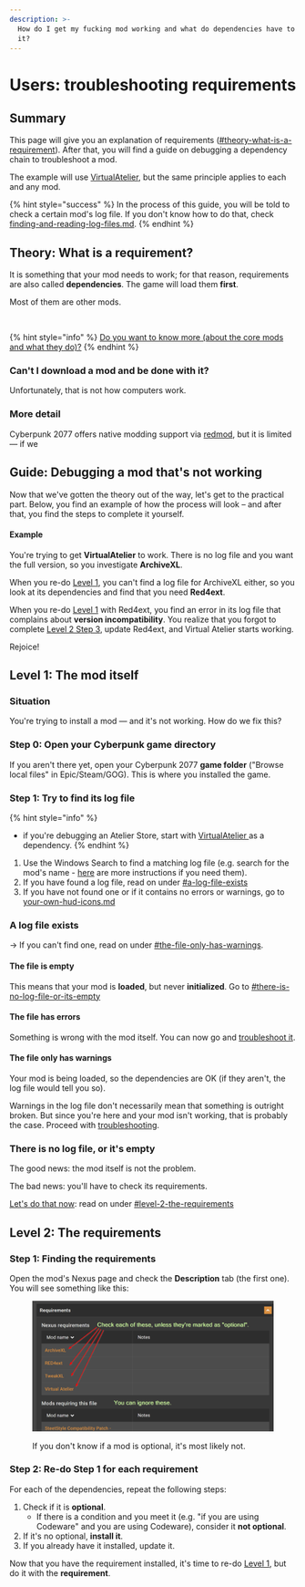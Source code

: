 ```yaml
---
description: >-
  How do I get my fucking mod working and what do dependencies have to do with
  it?
---
```


# Users: troubleshooting requirements

## Summary

This page will give you an explanation of requirements ([#theory-what-is-a-requirement](requirements-explained.md#theory-what-is-a-requirement "mention")). After that, you will find a guide on debugging a dependency chain to troubleshoot a mod.&#x20;

The example will use [VirtualAtelier](https://www.nexusmods.com/cyberpunk2077/mods/2987?tab=description), but the same principle applies to each and any mod.

{% hint style="success" %}
In the process of this guide, you will be told to check a certain mod's log file. If you don't know how to do that, check [finding-and-reading-log-files.md](finding-and-reading-log-files.md "mention").
{% endhint %}

## Theory: What is a requirement?

It is something that your mod needs to work; for that reason, requirements are also called **dependencies**. The game will load them **first**.

Most of them are other mods.

<figure><img src="https://i.imgur.com/pBMF2XN.jpg" alt=""><figcaption></figcaption></figure>

{% hint style="info" %}
[Do you want to know more (about the core mods and what they do)?](../../for-mod-creators/core-mods-explained/)
{% endhint %}

### Can't I download a mod and be done with it?

Unfortunately, that is not how computers work.&#x20;

### More detail

Cyberpunk 2077 offers native modding support via [redmod](../users-modding-cyberpunk-2077/redmod/ "mention"), but it is limited — if we&#x20;

## Guide: Debugging a mod that's not working

Now that we've gotten the theory out of the way, let's get to the practical part. Below, you find an example of how the process will look – and after that, you find the steps to complete it yourself.

#### Example

You're trying to get **VirtualAtelier** to work. There is no log file and you want the full version, so you investigate **ArchiveXL**.&#x20;

When you re-do [Level 1](requirements-explained.md#level-1-the-mod-itself), you can't find a log file for ArchiveXL either, so you look at its dependencies and find that you need **Red4ext**.

When you re-do [Level 1](requirements-explained.md#level-1-the-mod-itself) with Red4ext, you find an error in its log file that complains about **version incompatibility**. You realize that you forgot to complete [Level 2 Step 3](requirements-explained.md#level-2-the-requirements), update Red4ext, and Virtual Atelier starts working.&#x20;

Rejoice!

## Level 1: The mod itself

### Situation

You're trying to install a mod — and it's not working. How do we fix this?

### Step 0: Open your Cyberpunk game directory

If you aren't there yet, open your Cyberpunk 2077 **game folder** ("Browse local files" in Epic/Steam/GOG). This is where you installed the game.

### Step 1: Try to find its log file

{% hint style="info" %}
* if you're debugging an Atelier Store, start with [VirtualAtelier ](https://www.nexusmods.com/cyberpunk2077/mods/2987)as a dependency.
{% endhint %}

1. Use the Windows Search to find a matching log file (e.g. search for the mod's name - [here](finding-and-reading-log-files.md) are more instructions if you need them).&#x20;
2. If you have found a log file, read on under [#a-log-file-exists](requirements-explained.md#a-log-file-exists "mention")
3. If you have not found one or if it contains no errors or warnings, go to [your-own-hud-icons.md](../../for-mod-creators/modding-guides/custom-icons-and-ui/your-own-hud-icons.md "mention")

### A log file exists

\-> If you can't find one, read on under [#the-file-only-has-warnings](requirements-explained.md#the-file-only-has-warnings "mention").

#### The file is empty

This means that your mod is **loaded**, but never **initialized**. Go to [#there-is-no-log-file-or-its-empty](requirements-explained.md#there-is-no-log-file-or-its-empty "mention")

#### The file has errors

Something is wrong with the mod itself. You can now go and [troubleshoot it](./#dealing-with-a-broken-mod).

#### The file only has warnings

Your mod is being loaded, so the dependencies are OK (if they aren't, the log file would tell you so).

Warnings in the log file don't necessarily mean that something is outright broken. But since you're here and your mod isn't working, that is probably the case. Proceed with [troubleshooting](./#dealing-with-a-broken-mod).

### There is no log file, or it's empty

The good news: the mod itself is not the problem.&#x20;

The bad news: you'll have to check its requirements.&#x20;

[Let's do that now](requirements-explained.md#level-2-the-requirements): read on under [#level-2-the-requirements](requirements-explained.md#level-2-the-requirements "mention")

## Level 2: The requirements

### Step 1: Finding the requirements

Open the mod's Nexus page and check the **Description** tab (the first one). You will see something like this:

<figure><img src="../../.gitbook/assets/dependencies_find_on_nexus.png" alt=""><figcaption><p>If you don't know if a mod is optional, it's most likely not.</p></figcaption></figure>

### Step 2: Re-do Step 1 for each requirement&#x20;

For each of the dependencies, repeat the following steps:

1. Check if it is **optional**.&#x20;
   * If there is a condition and you meet it (e.g. "if you are using Codeware" and you are using Codeware), consider it **not optional**.
2. If it's no optional, **install it**.
3. If you already have it installed, update it.

Now that you have the requirement installed, it's time to re-do [Level 1](requirements-explained.md#level-1-the-mod-itself), but do it with the **requirement**.

